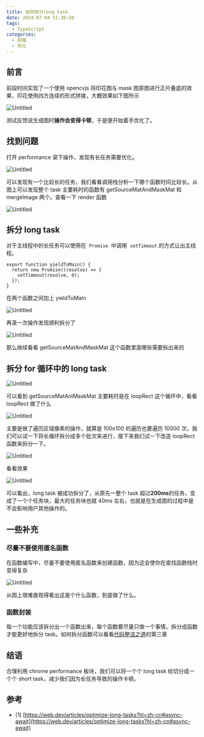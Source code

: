 ```yaml
---
title: 如何拆分long task
date: 2024-07-04 11:36:59
tags:
  - TypeScript
categories:
  - 前端
  - 优化
---
```


## 前言

前段时间实现了一个使用 opencvjs 将印花图与 mask 图原图进行正片叠底的效果，印花使用四方连续的形式拼接，大概效果如下图所示

![Untitled](0.png)

测试反馈说生成图时**操作会变得卡顿**，于是便开始着手优化了。

## 找到问题

打开 performance 录下操作，发现有长任务需要优化。

![Untitled](1.png)

可以发现有一个比较长的任务，我们看看调用栈分析一下哪个函数时间比较长。从图上可以发现整个 task 主要耗时的函数有 getSourceMatAndMaskMat 和 mergeImage 两个。查看一下 render 函数

![Untitled](2.png)

## 拆分 long task

对于主线程中的长任务可以使用在  `Promise`  中调用  `setTimeout` 的方式让出主线程。

```tsx
export function yieldToMain() {
  return new Promise((resolve) => {
    setTimeout(resolve, 0);
  });
}
```

在两个函数之间加上 yieldToMain

![Untitled](3.png)

再录一次操作发现顺利拆分了

![Untitled](4.png)

那么继续看看 getSourceMatAndMaskMat 这个函数里面哪些需要拆出来的

## 拆分 for 循环中的 long task

![Untitled](5.png)

可以看到 getSourceMatAntMaskMat 主要耗时是在 loopRect 这个循环中，看看 loopRect 做了什么

![Untitled](6.png)

主要是做了遍历区域像素的操作，就算是 100x100 的遍历也要遍历 10000 次，我们可以试一下将长循环拆分成多个批次来进行，接下来我们试一下改造 loopRect 函数来拆分一下。

![Untitled](7.png)

看看效果

![Untitled](8.png)

可以看出，long task 被成功拆分了，从原先一整个 task 超过**200ms**的任务，变成了一个个任务块，最大的任务块也就 40ms 左右，也就是在生成图的过程中是不会影响用户其他操作的。

## 一些补充

### 尽量不要使用匿名函数

在函数编写中，尽量不要使用匿名函数来创建函数，因为这会使你在查找函数栈时变得复杂

![Untitled](9.png)

从图上很难直观得看出这是个什么函数，到底做了什么。

### 函数封装

每一个功能应该拆分出一个函数出来，每个函数要尽量只做一个事情，拆分成函数才能更好地拆分 task。如何拆分函数可以看看[代码整洁之道](https://book.douban.com/subject/4199741/)的第三章

## 结语

合理利用 chrome performance 板块，我们可以将一个个 long task 给切分成一个个 short task，减少我们因为长任务导致的操作卡顿。

## 参考

- [1] [https://web.dev/articles/optimize-long-tasks?hl=zh-cn#async-await](https://web.dev/articles/optimize-long-tasks?hl=zh-cn#async-await)
